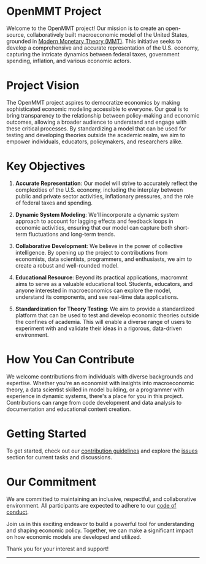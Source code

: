 # OpenMMT Project

Welcome to the OpenMMT project! Our mission is to create an open-source, collaboratively built macroeconomic model of the United States, grounded in [Modern Monetary Theory (MMT)](https://en.wikipedia.org/wiki/Modern_monetary_theory). This initiative seeks to develop a comprehensive and accurate representation of the U.S. economy, capturing the intricate dynamics between federal taxes, government spending, inflation, and various economic actors.

# Project Vision

The OpenMMT project aspires to democratize economics by making sophisticated economic modeling accessible to everyone. Our goal is to bring transparency to the relationship between policy-making and economic outcomes, allowing a broader audience to understand and engage with these critical processes. By standardizing a model that can be used for testing and developing theories outside the academic realm, we aim to empower individuals, educators, policymakers, and researchers alike.

# Key Objectives

1. **Accurate Representation**: Our model will strive to accurately reflect the complexities of the U.S. economy, including the interplay between public and private sector activities, inflationary pressures, and the role of federal taxes and spending.

2. **Dynamic System Modeling**: We'll incorporate a dynamic system approach to account for lagging effects and feedback loops in economic activities, ensuring that our model can capture both short-term fluctuations and long-term trends.

3. **Collaborative Development**: We believe in the power of collective intelligence. By opening up the project to contributions from economists, data scientists, programmers, and enthusiasts, we aim to create a robust and well-rounded model.

4. **Educational Resource**: Beyond its practical applications, macrommt aims to serve as a valuable educational tool. Students, educators, and anyone interested in macroeconomics can explore the model, understand its components, and see real-time data applications.

5. **Standardization for Theory Testing**: We aim to provide a standardized platform that can be used to test and develop economic theories outside the confines of academia. This will enable a diverse range of users to experiment with and validate their ideas in a rigorous, data-driven environment.

# How You Can Contribute

We welcome contributions from individuals with diverse backgrounds and expertise. Whether you're an economist with insights into macroeconomic theory, a data scientist skilled in model building, or a programmer with experience in dynamic systems, there's a place for you in this project. Contributions can range from code development and data analysis to documentation and educational content creation.

# Getting Started

To get started, check out our [contribution guidelines](CONTRIBUTING.md) and explore the [issues](https://github.com/chevannanayakkara/openmmt/issues) section for current tasks and discussions. 

# Our Commitment

We are committed to maintaining an inclusive, respectful, and collaborative environment. All participants are expected to adhere to our [code of conduct](CODE_OF_CONDUCT.md).

Join us in this exciting endeavor to build a powerful tool for understanding and shaping economic policy. Together, we can make a significant impact on how economic models are developed and utilized.

Thank you for your interest and support!

---
